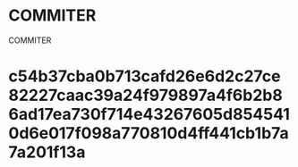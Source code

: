 # COMMITER
COMMITER






# c54b37cba0b713cafd26e6d2c27ce82227caac39a24f979897a4f6b2b86ad17ea730f714e43267605d8545410d6e017f098a770810d4ff441cb1b7a7a201f13a
